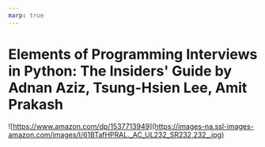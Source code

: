 ```yaml
---
marp: true
---
```


# Elements of Programming Interviews in Python: The Insiders' Guide by Adnan Aziz, Tsung-Hsien Lee, Amit Prakash

![https://www.amazon.com/dp/1537713949](https://images-na.ssl-images-amazon.com/images/I/61BTafHPRAL._AC_UL232_SR232,232_.jpg)
